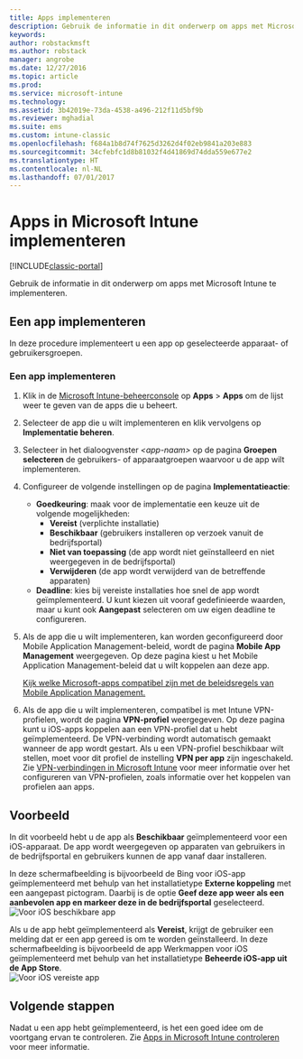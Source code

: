 ```yaml
---
title: Apps implementeren
description: Gebruik de informatie in dit onderwerp om apps met Microsoft Intune te implementeren.
keywords: 
author: robstackmsft
ms.author: robstack
manager: angrobe
ms.date: 12/27/2016
ms.topic: article
ms.prod: 
ms.service: microsoft-intune
ms.technology: 
ms.assetid: 3b42019e-73da-4538-a496-212f11d5bf9b
ms.reviewer: mghadial
ms.suite: ems
ms.custom: intune-classic
ms.openlocfilehash: f684a1b8d74f7625d3262d4f02eb9841a203e883
ms.sourcegitcommit: 34cfebfc1d8b81032f4d41869d74dda559e677e2
ms.translationtype: HT
ms.contentlocale: nl-NL
ms.lasthandoff: 07/01/2017
---
```

# <a name="deploy-apps-in-microsoft-intune"></a>Apps in Microsoft Intune implementeren

[!INCLUDE[classic-portal](../includes/classic-portal.md)]

Gebruik de informatie in dit onderwerp om apps met Microsoft Intune te implementeren.


## <a name="deploy-an-app"></a>Een app implementeren
In deze procedure implementeert u een app op geselecteerde apparaat- of gebruikersgroepen.

### <a name="to-deploy-an-app"></a>Een app implementeren

1. Klik in de [Microsoft Intune-beheerconsole](https://manage.microsoft.com) op **Apps** &gt; **Apps** om de lijst weer te geven van de apps die u beheert.

2.  Selecteer de app die u wilt implementeren en klik vervolgens op **Implementatie beheren**.

3.  Selecteer in het dialoogvenster *&lt;app-naam&gt;* op de pagina **Groepen selecteren** de gebruikers- of apparaatgroepen waarvoor u de app wilt implementeren.

4.  Configureer de volgende instellingen op de pagina **Implementatieactie**:

    - **Goedkeuring**: maak voor de implementatie een keuze uit de volgende mogelijkheden:
        - **Vereist** (verplichte installatie)
        - **Beschikbaar** (gebruikers installeren op verzoek vanuit de bedrijfsportal)
        - **Niet van toepassing** (de app wordt niet geïnstalleerd en niet weergegeven in de bedrijfsportal)
        - **Verwijderen** (de app wordt verwijderd van de betreffende apparaten)
    - **Deadline**: kies bij vereiste installaties hoe snel de app wordt geïmplementeerd. U kunt kiezen uit vooraf gedefinieerde waarden, maar u kunt ook **Aangepast** selecteren om uw eigen deadline te configureren.

5. Als de app die u wilt implementeren, kan worden geconfigureerd door Mobile Application Management-beleid, wordt de pagina **Mobile App Management** weergegeven. Op deze pagina kiest u het Mobile Application Management-beleid dat u wilt koppelen aan deze app.

    [Kijk welke Microsoft-apps compatibel zijn met de beleidsregels van Mobile Application Management.](https://www.microsoft.com/server-cloud/products/microsoft-intune/partners.aspx)

6. Als de app die u wilt implementeren, compatibel is met Intune VPN-profielen, wordt de pagina **VPN-profiel** weergegeven. Op deze pagina kunt u iOS-apps koppelen aan een VPN-profiel dat u hebt geïmplementeerd. De VPN-verbinding wordt automatisch gemaakt wanneer de app wordt gestart. Als u een VPN-profiel beschikbaar wilt stellen, moet voor dit profiel de instelling **VPN per app** zijn ingeschakeld.
 Zie [VPN-verbindingen in Microsoft Intune](vpn-connections-in-microsoft-intune.md) voor meer informatie over het configureren van VPN-profielen, zoals informatie over het koppelen van profielen aan apps.

<!---
>[!TIP]
>If an end user previously installed an iOS app and you now deploy it with a deployment action of **Available**, Intune will automatically begin to manage that app with no further action required by you, or the end-user.
--->

## <a name="example"></a>Voorbeeld

In dit voorbeeld hebt u de app als **Beschikbaar** geïmplementeerd voor een iOS-apparaat.
De app wordt weergegeven op apparaten van gebruikers in de bedrijfsportal en gebruikers kunnen de app vanaf daar installeren.

In deze schermafbeelding is bijvoorbeeld de Bing voor iOS-app geïmplementeerd met behulp van het installatietype **Externe koppeling** met een aangepast pictogram. Daarbij is de optie **Geef deze app weer als een aanbevolen app en markeer deze in de bedrijfsportal** geselecteerd.  
![Voor iOS beschikbare app](./media/available-install-on-iOS.png)

Als u de app hebt geïmplementeerd als **Vereist**, krijgt de gebruiker een melding dat er een app gereed is om te worden geïnstalleerd. In deze schermafbeelding is bijvoorbeeld de app Werkmappen voor iOS geïmplementeerd met behulp van het installatietype **Beheerde iOS-app uit de App Store**.  
![Voor iOS vereiste app](./media/iOS-Required-install.PNG)

## <a name="next-steps"></a>Volgende stappen

Nadat u een app hebt geïmplementeerd, is het een goed idee om de voortgang ervan te controleren. Zie [Apps in Microsoft Intune controleren](monitor-apps-in-microsoft-intune.md) voor meer informatie.
